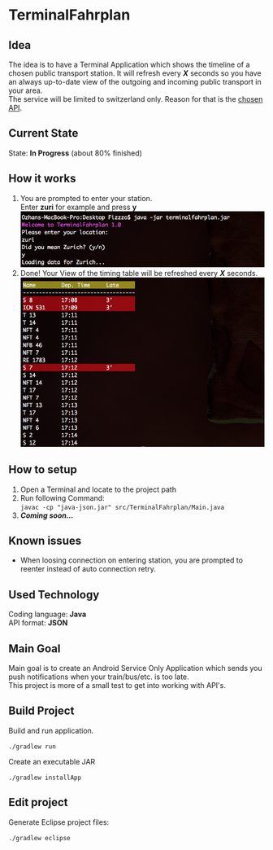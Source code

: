 # TerminalFahrplan
## Idea
The idea is to have a Terminal Application which shows the timeline of a chosen public transport station. It will refresh every ***X*** seconds so you have an always up-to-date view of the outgoing and incoming public transport in your area.  
The service will be limited to switzerland only. Reason for that is the [chosen API](http://transport.opendata.ch "Swiss public transport API").
## Current State
State: **In Progress** (about 80% finished)
## How it works
1. You are prompted to enter your station.  
Enter **zuri** for example and press **y**  
![Main View](img/introView.png "TerminalFahrplan")
2. Done! Your View of the timing table will be refreshed every ***X*** seconds.  
![Main View](img/mainView.png "TerminalFahrplan")  

## How to setup
1. Open a Terminal and locate to the project path
2. Run following Command:  
`javac -cp "java-json.jar" src/TerminalFahrplan/Main.java`
3. ***Coming soon...***

## Known issues
- When loosing connection on entering station, you are prompted to reenter instead of auto connection retry.

## Used Technology
Coding language: **Java**  
API format:	**JSON**
## Main Goal
Main goal is to create an Android Service Only Application which sends you push notifications when your train/bus/etc. is too late.  
This project is more of a small test to get into working with API's.

## Build Project

Build and run application.

```
./gradlew run
```

Create an executable JAR

```
./gradlew installApp
```

## Edit project

Generate Eclipse project files:

```
./gradlew eclipse
```

